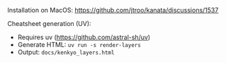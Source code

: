Installation on MacOS:
https://github.com/jtroo/kanata/discussions/1537

Cheatsheet generation (UV):
- Requires uv (https://github.com/astral-sh/uv)
- Generate HTML: `uv run -s render-layers`
- Output: `docs/kenkyo_layers.html`
